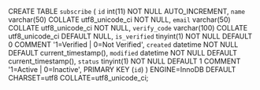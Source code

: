 

CREATE TABLE `subscribe` (
  `id` int(11) NOT NULL AUTO_INCREMENT,
  `name` varchar(50) COLLATE utf8_unicode_ci NOT NULL,
  `email` varchar(50) COLLATE utf8_unicode_ci NOT NULL,
  `verify_code` varchar(100) COLLATE utf8_unicode_ci DEFAULT NULL,
  `is_verified` tinyint(1) NOT NULL DEFAULT 0 COMMENT '1=Verified | 0=Not Verified',
  `created` datetime NOT NULL DEFAULT current_timestamp(),
  `modified` datetime NOT NULL DEFAULT current_timestamp(),
  `status` tinyint(1) NOT NULL DEFAULT 1 COMMENT '1=Active | 0=Inactive',
  PRIMARY KEY (`id`)
) ENGINE=InnoDB DEFAULT CHARSET=utf8 COLLATE=utf8_unicode_ci;
